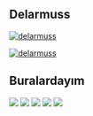<p align="left">
  <h2>Delarmuss</h2>
  
[![delarmuss](https://github-readme-stats.vercel.app/api?username=delarmuss&show_icons=true&title_color=f4f4f4&icon_color=03FCB5&text_color=f4f4f4&bg_color=1B1847)](https://github.com/delarmuss)

[![delarmuss](https://github-readme-stats.vercel.app/api/top-langs/?username=delarmuss&layout=compact&title_color=f4f4f4&icon_color=03FCB5&text_color=f4f4f4&bg_color=1B1847)](https://github.com/delarmuss)

</p> 

<p align="left">
    <h2>Buralardayım</h2>
    <a href="https://discordapp.com/users/705186989728858164">
    <img src="https://img.shields.io/badge/Discord-Delarmuss-7289DA?style=for-the-badge&logo=discord&logoColor=7289DA&logoWidth=20&labelColor=000'"></a>
    <a href="https://discord.gg/VRazacsU5U">
    <img src="https://img.shields.io/discord/837321402130366541?label=Discord&style=for-the-badge&logo=discord&color=7289DA"></a>
    <a href="https://www.youtube.com/channel/UCydD_5R--qyHmuUtRogeYBA">
    <img src="https://img.shields.io/badge/Youtube-Delarmuss-FF0000?style=for-the-badge&logo=youtube"></a>
    <a href="https://www.twitch.tv/delarmuss">
    <img src="https://img.shields.io/badge/Twitch-Delarmuss-9147FF?style=for-the-badge&logo=twitch"></a>
    <a href="https://github.com/delarmuss">
    <img src="https://img.shields.io/github/followers/Delarmuss?color=1DA1F2&logo=github&label=Followers&style=for-the-badge"></a>   
</p>
